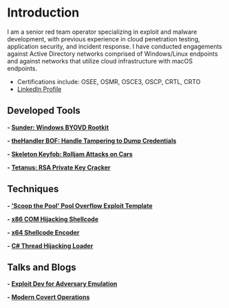 # Introduction

I am a senior red team operator specializing in exploit and malware development, with previous experience in cloud penetration testing, application security, and incident response. I have conducted engagements against Active Directory networks comprised of Windows/Linux endpoints and against networks that utilize cloud infrastructure with macOS endpoints.

 - Certifications include: OSEE, OSMR, OSCE3, OSCP, CRTL, CRTO
 - [LinkedIn Profile](https://linkedin.com/in/cole-houston-1a91b2170)

## Developed Tools
**- [Sunder: Windows BYOVD Rootkit](https://github.com/ColeHouston/Sunder)**

**- [theHandler BOF: Handle Tampering to Dump Credentials](https://github.com/ColeHouston/theHandler-BOF)**

**- [Skeleton Keyfob: Rolljam Attacks on Cars](https://github.com/ColeHouston/skeleton-keyfob)**

**- [Tetanus: RSA Private Key Cracker](https://github.com/ForeverAnApple/Tetanus)**


## Techniques
**- ['Scoop the Pool' Pool Overflow Exploit Template](https://github.com/ColeHouston/Scoop-the-Pool-Template)**

**- [x86 COM Hijacking Shellcode](https://github.com/ColeHouston/x86-com-hijack-shellcode)**

**- [x64 Shellcode Encoder](https://github.com/ColeHouston/x64-shellcode-encoder)**

**- [C# Thread Hijacking Loader](https://github.com/ColeHouston/thread-hijacking-in-csharp)**


## Talks and Blogs
**- [Exploit Dev for Adversary Emulation](Exploit_Dev_for_RT.pdf)**

**- [Modern Covert Operations](Covert_Ops.pdf)**

